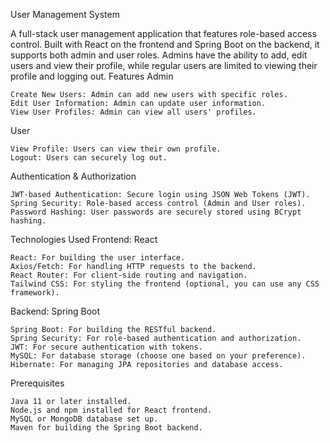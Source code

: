 User Management System

A full-stack user management application that features role-based access control. Built with React on the frontend and Spring Boot on the backend, it supports both admin and user roles. Admins have the ability to add, edit users and view their profile, while regular users are limited to viewing their profile and logging out.
Features
Admin

    Create New Users: Admin can add new users with specific roles.
    Edit User Information: Admin can update user information.
    View User Profiles: Admin can view all users' profiles.

User

    View Profile: Users can view their own profile.
    Logout: Users can securely log out.

Authentication & Authorization

    JWT-based Authentication: Secure login using JSON Web Tokens (JWT).
    Spring Security: Role-based access control (Admin and User roles).
    Password Hashing: User passwords are securely stored using BCrypt hashing.

Technologies Used
Frontend: React

    React: For building the user interface.
    Axios/Fetch: For handling HTTP requests to the backend.
    React Router: For client-side routing and navigation.
    Tailwind CSS: For styling the frontend (optional, you can use any CSS framework).

Backend: Spring Boot

    Spring Boot: For building the RESTful backend.
    Spring Security: For role-based authentication and authorization.
    JWT: For secure authentication with tokens.
    MySQL: For database storage (choose one based on your preference).
    Hibernate: For managing JPA repositories and database access.

Prerequisites

    Java 11 or later installed.
    Node.js and npm installed for React frontend.
    MySQL or MongoDB database set up.
    Maven for building the Spring Boot backend.
